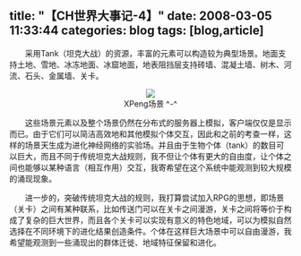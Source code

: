 title: "【CH世界大事记-4】"
date: 2008-03-05 11:33:44
categories: blog
tags: [blog,article]
---    
　　采用Tank（坦克大战）的资源，丰富的元素可以构造较为典型场景。地面支持土地、雪地、冰冻地面、冰窟地面，地表阻挡层支持砖墙、混凝土墙、树木、河流、石头、金属墙、关卡。  
  
<div style="text-align:center;"><img src="http://blog.scorpionstudio.com/20080305.jpg" style="vertical-align:middle;"/></div>
<div style="text-align:center;">XPeng场景 ^-^</div>    
  
　　这些场景元素以及整个场景仍然在分布式的服务器上模拟，客户端仅仅是显示而已。由于它们可以简洁高效地和其他模拟个体交互，因此和之前的考查一样，这样的场景天生成为进化神经网络的实验场。并且由于生物个体（tank）的数目可以巨大，而且不同于传统坦克大战规则，我不但让个体有更大的自由度，让个体之间也能够以某种语言（相互作用）交互，我寄希望在这个系统中能观测到较大规模的涌现现象。  
  
　　进一步的，突破传统坦克大战的规则，我打算尝试加入RPG的思想，即场景（关卡）之间有某种联系，比如传送门可以在关卡之间漫游，关卡之间将等价于构成了复杂的巨大世界，而且各个关卡可以实现有意义的特色地域，可以为模拟自然选择在不同环境下的进化结果创造条件。个体在这样巨大场景中可以自由漫游，我希望能观测到一些涌现出的群体迁徙、地域特征保留和进化。